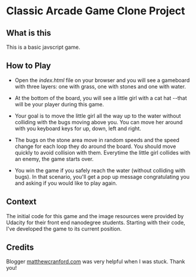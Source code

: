# Classic Arcade Game Clone Project

## What is this

This is a basic javscript game. 

## How to Play

* Open the *index.html* file on your browser and you will see a gameboard with three layers: one with grass, one with stones and one with water. 

* At the bottom of the board, you will see a little girl with a cat hat --that will be your player during this game.

* Your goal is to move the little girl all the way up to the water without colliding with the bugs moving above you. You can move her around with you keyboard keys for up, down, left and right.

* The bugs on the stone area move in random speeds and the speed change for each loop they do around the board. You should move quickly to avoid collision with them. Everytime the little girl collides with an enemy, the game starts over. 

* You win the game if you safely reach the water (without colliding with bugs). In that scenario, you'll get a pop up message congratulating you and asking if you would like to play again.

## Context

The initial code for this game and the image resources were provided by Udacity for their front end nanodegree students. Starting with their code, I've developed the game to its current position.

## Credits

Blogger [matthewcranford.com](http://matthewcranford.com) was very helpful when I was stuck. Thank you!